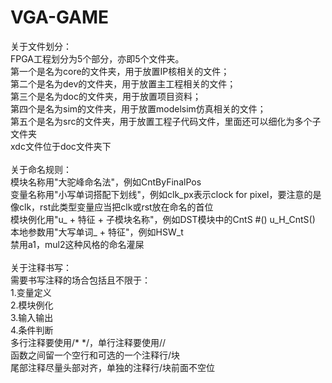 # VGA-GAME
关于文件划分：<br>
FPGA工程划分为5个部分，亦即5个文件夹。<br>
第一个是名为core的文件夹，用于放置IP核相关的文件；<br>
第二个是名为dev的文件夹，用于放置主工程相关的文件；<br>
第三个是名为doc的文件夹，用于放置项目资料；<br>
第四个是名为sim的文件夹，用于放置modelsim仿真相关的文件；<br>
第五个是名为src的文件夹，用于放置工程子代码文件，里面还可以细化为多个子文件夹<br>
xdc文件位于doc文件夹下<br>
<br>
关于命名规则：<br>
模块名称用"大驼峰命名法"，例如CntByFinalPos<br>
变量名称用"小写单词搭配下划线"，例如clk_px表示clock for pixel，要注意的是像clk，rst此类型变量应当把clk或rst放在命名的首位<br>
模块例化用"u_ + 特征 + 子模块名称"，例如DST模块中的CntS #() u_H_CntS()<br>
本地参数用"大写单词_ + 特征"，例如HSW_t<br>
禁用a1，mul2这种风格的命名灌屎<br>
<br>
关于注释书写：<br>
需要书写注释的场合包括且不限于：<br>
1.变量定义<br>
2.模块例化<br>
3.输入输出<br>
4.条件判断<br>
多行注释要使用/* */，单行注释要使用//<br>
函数之间留一个空行和可选的一个注释行/块<br>
尾部注释尽量头部对齐，单独的注释行/块前面不空位<br>
